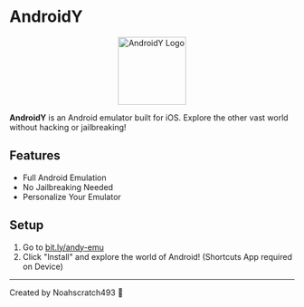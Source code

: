 # AndroidY

<p align="center">
  <img src="https://github.com/Noahscratch493/androidy/blob/main/androidY.png?raw=true" alt="AndroidY Logo" width="120">
</p>

**AndroidY** is an Android emulator built for iOS. Explore the other vast world without hacking or jailbreaking!  

## Features

- Full Android Emulation  
- No Jailbreaking Needed  
- Personalize Your Emulator  

## Setup

1. Go to [bit.ly/andy-emu](https://bit.ly/andy-emu)
2. Click "Install" and explore the world of Android! (Shortcuts App required on Device)

---

Created by Noahscratch493 🚀
